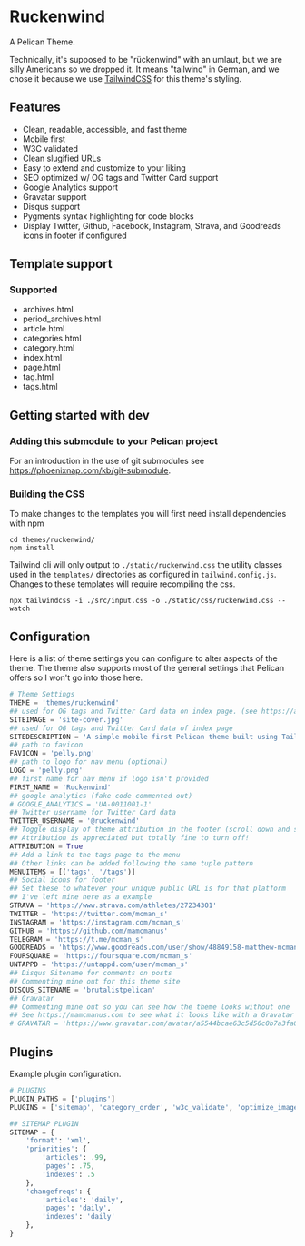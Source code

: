 # Ruckenwind

A Pelican Theme.

Technically, it's supposed to be "rückenwind" with an umlaut, but we are silly Americans so we dropped it. It means "tailwind" in German, and we chose it because we use [TailwindCSS](https://tailwindcss.com/) for this theme's styling.

## Features

- Clean, readable, accessible, and fast theme
- Mobile first
- W3C validated
- Clean slugified URLs
- Easy to extend and customize to your liking
- SEO optimized w/ OG tags and Twitter Card support
- Google Analytics support
- Gravatar support
- Disqus support
- Pygments syntax highlighting for code blocks
- Display Twitter, Github, Facebook, Instagram, Strava, and Goodreads icons in footer if configured

## Template support

### Supported

- archives.html
- period_archives.html
- article.html
- categories.html
- category.html
- index.html
- page.html
- tag.html
- tags.html

## Getting started with dev

### Adding this submodule to your Pelican project

For an introduction in the use of git submodules see https://phoenixnap.com/kb/git-submodule.

### Building the CSS

To make changes to the templates you will first need install dependencies with npm

```
cd themes/ruckenwind/
npm install
```

Tailwind cli will only output to `./static/ruckenwind.css` the utility classes used in the `templates/` directories as configured in `tailwind.config.js`. Changes to these templates will require recompiling the css.

```
npx tailwindcss -i ./src/input.css -o ./static/css/ruckenwind.css --watch
```

## Configuration

Here is a list of theme settings you can configure to alter aspects of the theme. The theme also supports most of the general settings that Pelican offers so I won't go into those here.

```python
# Theme Settings
THEME = 'themes/ruckenwind'
## used for OG tags and Twitter Card data on index page. (see https://ahrefs.com/blog/open-graph-meta-tags/)
SITEIMAGE = 'site-cover.jpg'
## used for OG tags and Twitter Card data of index page
SITEDESCRIPTION = 'A simple mobile first Pelican theme built using TailwindCSS.'
## path to favicon
FAVICON = 'pelly.png'
## path to logo for nav menu (optional)
LOGO = 'pelly.png'
## first name for nav menu if logo isn't provided
FIRST_NAME = 'Ruckenwind'
## google analytics (fake code commented out)
# GOOGLE_ANALYTICS = 'UA-0011001-1'
## Twitter username for Twitter Card data
TWITTER_USERNAME = '@ruckenwind'
## Toggle display of theme attribution in the footer (scroll down and see)
## Attribution is appreciated but totally fine to turn off!
ATTRIBUTION = True
## Add a link to the tags page to the menu
## Other links can be added following the same tuple pattern
MENUITEMS = [('tags', '/tags')]
## Social icons for footer
## Set these to whatever your unique public URL is for that platform
## I've left mine here as a example
STRAVA = 'https://www.strava.com/athletes/27234301'
TWITTER = 'https://twitter.com/mcman_s'
INSTAGRAM = 'https://instagram.com/mcman_s'
GITHUB = 'https://github.com/mamcmanus'
TELEGRAM = 'https://t.me/mcman_s'
GOODREADS = 'https://www.goodreads.com/user/show/48849158-matthew-mcmanus'
FOURSQUARE = 'https://foursquare.com/mcman_s'
UNTAPPD = 'https://untappd.com/user/mcman_s'
## Disqus Sitename for comments on posts
## Commenting mine out for this theme site
DISQUS_SITENAME = 'brutalistpelican'
## Gravatar
## Commenting mine out so you can see how the theme looks without one
## See https://mamcmanus.com to see what it looks like with a Gravatar
# GRAVATAR = 'https://www.gravatar.com/avatar/a5544bcae63c5d56c0b7a3fa0ab5b295?s=256'
```

## Plugins

Example plugin configuration.

```python
# PLUGINS
PLUGIN_PATHS = ['plugins']
PLUGINS = ['sitemap', 'category_order', 'w3c_validate', 'optimize_images', 'gzip_cache']

## SITEMAP PLUGIN
SITEMAP = {
    'format': 'xml',
    'priorities': {
        'articles': .99,
        'pages': .75,
        'indexes': .5
    },
    'changefreqs': {
        'articles': 'daily',
        'pages': 'daily',
        'indexes': 'daily'
    },
}
```
